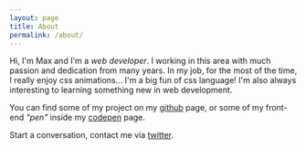 ```yaml
---
layout: page
title: About
permalink: /about/
---
```

Hi, I'm Max and I'm a *web developer*. I working in this area with much passion and dedication from many years. In my job, for the most of the time, I really enjoy css animations... I'm a big fun of css language! I'm also always interesting to learning something new in web development.

<!-- If you are looking for a passionate web developer and you are in the South of UK please contact me. -->

You can find some of my project on my [github](https://github.com/huckbit) page, or some of my front-end _"pen"_ inside my [codepen](http://codepen.io/huckbit/) page.

Start a conversation, contact me via [twitter](https://twitter.com/HuckBIT).
